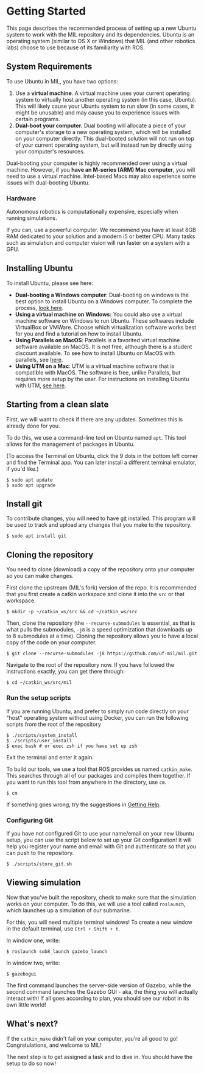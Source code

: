 # Getting Started

This page describes the recommended process of setting up a new Ubuntu system
to work with the MIL repository and its dependencies. Ubuntu is an operating system
(similar to OS X or Windows) that MIL (and other robotics labs) choose to use
because of its familiarity with ROS.

## System Requirements

To use Ubuntu in MIL, you have two options:

1. Use a **virtual machine**. A virtual machine uses your current operating system
to virtually host another operating system (in this case, Ubuntu). This will
likely cause your Ubuntu system to run slow (in some cases, it might be unusable)
and may cause you to experience issues with certain programs.
2. **Dual-boot your computer.** Dual booting will allocate a piece of your computer's
storage to a new operating system, which will be installed on your computer directly.
This dual-booted solution will not run on top of your current operating system, but
will instead run by directly using your computer's resources.

Dual-booting your computer is highly recommended over using a virtual machine.
However, if you **have an M-series (ARM) Mac computer**, you will need to use a 
virtual machine. Intel-based Macs may also experience some issues with dual-booting
Ubuntu.

### Hardware

Autonomous robotics is computationally expensive, especially when running simulations.

If you can, use a powerful computer. We recommend you have at least 8GB RAM dedicated to your solution 
and a modern i5 or better CPU. Many tasks such as simulation and computer vision 
will run faster on a system with a GPU.

## Installing Ubuntu

To install Ubuntu, please see here:

* **Dual-booting a Windows computer**: Dual-booting on windows is the best option
to install Ubuntu on a Windows computer. To complete the process, [look here](https://help.ubuntu.com/community/WindowsDualBoot).
* **Using a virtual machine on Windows:** You could also use a virtual machine
software on Windows to run Ubuntu. These softwares include VirtualBox or VMWare.
Choose which virtualization software works best for you and find a tutorial on how
to install Ubuntu.
* **Using Parallels on MacOS**: Parallels is a favorited virtual machine software
available on MacOS. It is not free, although there is a student discount available.
To see how to install Ubuntu on MacOS with parallels, see [here](https://peterwitham.com/videos/how-to-install-ubuntu-20-04-lts-on-parallels-for-mac/).
* **Using UTM on a Mac**: UTM is a virtual machine software that is compatible with
MacOS. The software is free, unlike Parallels, but requires more setup by the user.
For instructions on installing Ubuntu with UTM, [see here](https://mac.getutm.app/gallery/ubuntu-20-04).

## Starting from a clean slate

First, we will want to check if there are any updates. Sometimes this is already 
done for you.

To do this, we use a command-line tool on Ubuntu named ``apt``. This tool allows
for the management of packages in Ubuntu.

(To access the Terminal on Ubuntu, click the 9 dots in the bottom left corner
and find the Terminal app. You can later install a different terminal emulator,
if you'd like.)

    $ sudo apt update
    $ sudo apt upgrade

## Install git

To contribute changes, you will need to have [git](https://www.git-scm.com) installed. This program will 
be used to track and upload any changes that you make to the repository.

    $ sudo apt install git

## Cloning the repository

You need to clone (download) a copy of the repository onto your computer so you can make changes.

First clone the upstream (MIL's fork) version of the repo.
It is recommended that you first create a catkin workspace
and clone it into the `src` or that workspace.

    $ mkdir -p ~/catkin_ws/src && cd ~/catkin_ws/src

Then, clone the repository (the `--recurse-submodules` is essential, as that is what pulls the submodules, `-j8` is a speed optimization that downloads up to 8 submodules at a time). Cloning the repository allows you to have a local copy of the code on your computer.

    $ git clone --recurse-submodules -j8 https://github.com/uf-mil/mil.git

Navigate to the root of the repository now. If you have followed the 
instructions exactly, you can get there through:

    $ cd ~/catkin_ws/src/mil

### Run the setup scripts

If you are running Ubuntu, and prefer to simply run code directly on your "host"
operating system without using Docker, you can run the following scripts from the root of the repository

    $ ./scripts/system_install
    $ ./scripts/user_install
    $ exec bash # or exec zsh if you have set up zsh

Exit the terminal and enter it again.

To build our tools, we use a tool that ROS provides us named `catkin_make`. This searches through all of our packages and compiles them together. If you want to run this tool from anywhere in the directory, use `cm`.

    $ cm

If something goes wrong, try the suggestions in [Getting Help](help).

### Configuring Git

If you have not configured Git to use your name/email on your new Ubuntu setup, you can use the script below to set up your Git configuration! It will help you register your name and email with Git and authenticate so that you can push to the repository.

    $ ./scripts/store_git.sh

## Viewing simulation
Now that you've built the repository, check to make sure that the simulation works
on your computer. To do this, we will use a tool called `roslaunch`, which launches
up a simulation of our submarine.

For this, you will need multiple terminal windows! To create a new window in the
default terminal, use `Ctrl + Shift + t`.

In window one, write:

    $ roslaunch sub8_launch gazebo_launch

In window two, write:

    $ gazebogui

The first command launches the server-side version of Gazebo, while the second command
launches the Gazebo GUI - aka, the thing you will actually interact with! If all
goes according to plan, you should see our robot in its own little world!

## What's next?
If the `catkin_make` didn't fail on your computer, you're all good to go! 
Congratulations, and welcome to MIL!

The next step is to get assigned a task and to dive in. You should have the setup
to do so now!
